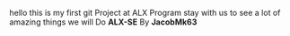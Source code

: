 hello this is my first git Project at ALX Program
stay with us to see a lot of amazing things we will Do
**ALX-SE**
By **JacobMk63**

